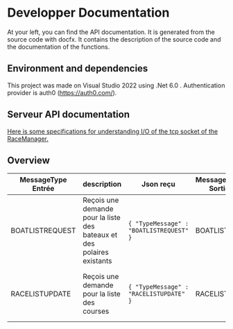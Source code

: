 # Developper Documentation

At your left, you can find the API documentation. It is generated from the source code with docfx. It contains the description of the source code and the documentation of the functions.

## Environment and dependencies

This project was made on Visual Studio 2022 using .Net 6.0 .
Authentication provider is auth0 (https://auth0.com/).

## Serveur API documentation

[Here is some specifications for understanding I/O of the tcp socket of the RaceManager.](~/misc/API_serveur.zip)  


## Overview  

  

| MessageType Entrée | description | Json reçu | MessageType Sortie | description |
| -----------     | ----------- | ----------- |  ----------- | ----------- | 
| BOATLISTREQUEST | Reçois une demande pour la liste des bateaux et des polaires existants |  `{ "TypeMessage" : "BOATLISTREQUEST" }` | BOATLIST | Envoie du fichier data.json et des fichiers contenus dans boat et pol |
| RACELISTUPDATE | Reçois une demande pour la liste des courses | `{ "TypeMessage" : "RACELISTUPDATE" }` | RACELIST | Envoie du fichier data.json et des fichiers contenus dans race |